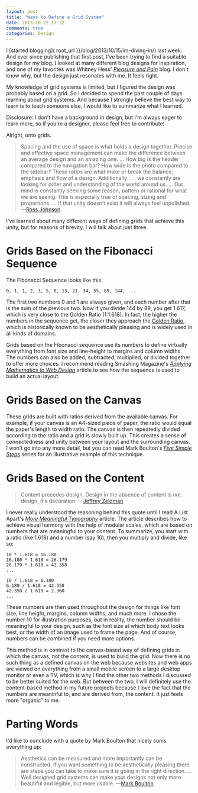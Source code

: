 ```yaml
---
layout: post
title: "Ways to Define a Grid System"
date: 2013-10-22 17:32
comments: true
categories: Design
---
```


I [started blogging]( root_url }}/blog/2013/10/15/im-diving-in/) last week. And ever since publishing that first post, I've been trying to find a suitable design for my blog. I looked at many different blog designs for inspiration, and one of my favorites was Whitney Hess' <cite>[Pleasure and Pain](http://whitneyhess.com/blog/)</cite> blog. I don't know why, but the design just resonates with me. It feels right. 

My knowledge of grid systems is limited, but I figured the design was probably based on a grid. So I decided to spend the past couple of days learning about grid systems. And because I strongly believe the best way to learn is to teach someone else, I would like to summarize what I learned.

<!-- more --> 

Disclosure: I don't have a background in design, but I'm always eager to learn more, so if you're a designer, please feel free to contribute!

Alright, onto grids.

> Spacing and the use of space is what holds a design together. Precise and effective space management can make the difference between an average design and an amazing one. ... How big is the header compared to the navigation bar?  How wide is the photo compared to the sidebar? These ratios are what make or break the balance, emphasis and flow of a design. Additionally . . . we constantly are looking for order and understanding of the world around us. ... Our mind is constantly seeking some reason, pattern or rational for what we are seeing. This is especially true of spacing, sizing and proportions. ... If that unity doesn’t exist it will always feel unpolished. &mdash;[Ross Johnson](http://3.7designs.co/blog/2010/10/how-to-design-using-the-fibonacci-sequence/)

I've learned about many different ways of defining grids that achieve this unity, but for reasons of brevity, I will talk about just three. 

# Grids Based on the Fibonacci Sequence

The Fibonacci Sequence looks like this:
  
    0, 1, 1, 2, 3, 5, 8, 13, 21, 34, 55, 89, 144, ...

The first two numbers 0 and 1 are always given, and each number after that is the sum of the previous two. Now if you divide 144 by 89, you get 1.617, which is very close to the Golden Ratio (1:1.618). In fact, the higher the numbers in the sequence get, the closer they approach the [Golden Ratio](http://en.wikipedia.org/wiki/Golden_ratio), which is historically known to be aesthetically pleasing and is widely used in all kinds of domains.

Grids based on the Fibonacci sequence use its numbers to define virtually everything from font size and line-height to margins and column widths. The numbers can also be added, subtracted, multiplied, or divided together to offer more choices. I recommend reading Smashing Magazine's <cite>[Applying Mathematics to Web Design](http://www.smashingmagazine.com/2010/02/09/applying-mathematics-to-web-design/)</cite> article to see how the sequence is used to build an actual layout.

# Grids Based on the Canvas

These grids are built with ratios derived from the available canvas. For example, if your canvas is an A4-sized piece of paper, the ratio would equal the paper's length to width ratio. The canvas is then repeatedly divided according to the ratio and a grid is slowly built up. This creates a sense of connectedness and unity between your layout and the surrounding canvas. I won't go into any more detail, but you can read Mark Boulton's <cite>[Five Simple Steps](http://markboulton.co.uk/journal/five-simple-steps-to-designing-grid-systems-part-1)</cite> series for an illustrative example of this technique.

# Grids Based on the Content

> Content precedes design. Design in the absence of content is not design, it's decoration. &mdash;[Jeffrey Zeldman](https://twitter.com/zeldman/statuses/804159148)

I never really understood the reasoning behind this quote until I read A List Apart's <cite>[More Meaningful Typography](http://alistapart.com/article/more-meaningful-typography)</cite> article. The article describes how to achieve visual harmony with the help of modular scales, which are based on numbers that are meaningful to your content. To summarize, you start with a ratio (like 1.618) and a number (say 10), then you multiply and divide, like so:

    10 * 1.618 = 16.180
    16.180 * 1.618 = 26.179
    26.179 * 1.618 = 42.358
    ...

    10 / 1.618 = 6.180
    6.180 / 1.618 = 42.358
    42.358 / 1.618 = 2.360
    ...

These numbers are then used throughout the design for things like font size, line height, margins, column widths, and much more. I chose the number 10 for illustration purposes, but in reality, the number should be meaningful to your design, such as the font size at which body text looks best, or the width of an image used to frame the page. And of course, numbers can be combined if you need more options.

This method is in contrast to the canvas-based way of defining grids in which the canvas, not the content, is used to build the grid. Now there is no such thing as a defined canvas on the web because websites and web apps are viewed on everything from a small mobile screen to a large desktop monitor or even a TV, which is why I find the other two methods I discussed to be better suited for the web. But between the two, I will definitely use the content-based method in my future projects because I love the fact that the numbers are meaninful to, and are derived from, the content. It just feels more "organic" to me.

# Parting Words

I'd like to conclude with a quote by Mark Boulton that nicely sums everything up:

> Aesthetics can be measured and more importantly can be constructed. If you want something to be aesthetically pleasing there are steps you can take to make sure it is going in the right direction. ... Well designed grid systems can make your designs not only more beautiful and legible, but more usable. &mdash;[Mark Boulton](http://markboulton.co.uk/journal/five-simple-steps-to-designing-grid-systems-part-2)



